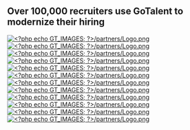 <section>
  <div class="wd-partner">
    <div class="tf-container">
      <h1 class="title-partner">
        Over 100,000 recruiters use GoTalent to modernize their hiring
      </h1>
      <div class="swiper partner-type-6">
        <div class="swiper-wrapper">
          <div class="swiper-slide">
            <a class="logo-partner" href="#">
              <img src="<?php echo GT_IMAGES; ?>/partners/Logo.png" alt="<?php echo GT_IMAGES; ?>/partners/Logo.png" />
            </a>
          </div>
          <div class="swiper-slide">
            <a href="#" class="logo-partner">
              <img src="<?php echo GT_IMAGES; ?>/partners/Logo-1.png"
                alt="<?php echo GT_IMAGES; ?>/partners/Logo.png" />
            </a>
          </div>
          <div class="swiper-slide">
            <a href="#" class="logo-partner">
              <img src="<?php echo GT_IMAGES; ?>/partners/Logo-2.png"
                alt="<?php echo GT_IMAGES; ?>/partners/Logo.png" />
            </a>
          </div>
          <div class="swiper-slide">
            <a href="#" class="logo-partner">
              <img src="<?php echo GT_IMAGES; ?>/partners/Logo-3.png"
                alt="<?php echo GT_IMAGES; ?>/partners/Logo.png" />
            </a>
          </div>
          <div class="swiper-slide">
            <a href="#" class="logo-partner">
              <img src="<?php echo GT_IMAGES; ?>/partners/Logo-4.png"
                alt="<?php echo GT_IMAGES; ?>/partners/Logo.png" />
            </a>
          </div>
          <div class="swiper-slide">
            <a href="#" class="logo-partner">
              <img src="<?php echo GT_IMAGES; ?>/partners/Logo-5.png"
                alt="<?php echo GT_IMAGES; ?>/partners/Logo.png" />
            </a>
          </div>
          <div class="swiper-slide">
            <a href="#" class="logo-partner">
              <img src="<?php echo GT_IMAGES; ?>/partners/Logo.png" alt="<?php echo GT_IMAGES; ?>/partners/Logo.png" />
            </a>
          </div>
          <div class="swiper-slide">
            <a href="#" class="logo-partner">
              <img src="<?php echo GT_IMAGES; ?>/partners/Logo-1.png"
                alt="<?php echo GT_IMAGES; ?>/partners/Logo.png" />
            </a>
          </div>
          <div class="swiper-slide">
            <a href="#" class="logo-partner">
              <img src="<?php echo GT_IMAGES; ?>/partners/Logo-2.png"
                alt="<?php echo GT_IMAGES; ?>/partners/Logo.png" />
            </a>
          </div>
          <div class="swiper-slide">
            <a href="#" class="logo-partner">
              <img src="<?php echo GT_IMAGES; ?>/partners/Logo-3.png"
                alt="<?php echo GT_IMAGES; ?>/partners/Logo.png" />
            </a>
          </div>
          <div class="swiper-slide">
            <a href="#" class="logo-partner">
              <img src="<?php echo GT_IMAGES; ?>/partners/Logo-4.png"
                alt="<?php echo GT_IMAGES; ?>/partners/Logo.png" />
            </a>
          </div>
          <div class="swiper-slide">
            <a href="#" class="logo-partner">
              <img src="<?php echo GT_IMAGES; ?>/partners/Logo-5.png"
                alt="<?php echo GT_IMAGES; ?>/partners/Logo.png" />
            </a>
          </div>
        </div>
      </div>
    </div>
  </div>
</section>